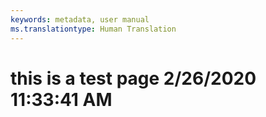 ```yaml
---
keywords: metadata, user manual
ms.translationtype: Human Translation
---
```

# this is a test page 2/26/2020 11:33:41 AM